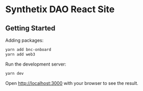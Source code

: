 Synthetix DAO React Site
=


## Getting Started

Adding packages:
```bash
yarn add bnc-onboard
yarn add web3

```

Run the development server:

```bash
yarn dev
```

Open [http://localhost:3000](http://localhost:3000) with your browser to see the result.


